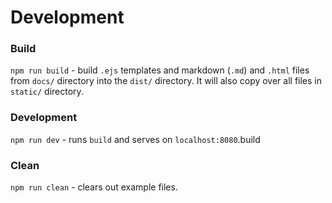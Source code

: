 # Development

### Build

`npm run build` - build `.ejs` templates and markdown (`.md`) and `.html` files from `docs/` directory into the `dist/` directory. It will also copy over all files in `static/` directory.

### Development

`npm run dev` - runs `build` and serves on `localhost:8080`.build

### Clean

`npm run clean` - clears out example files.
